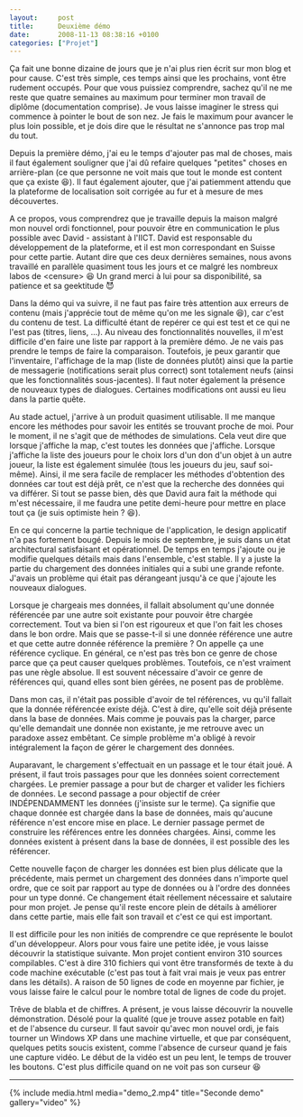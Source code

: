 ```yaml
---
layout:     post
title:      Deuxième démo
date:       2008-11-13 08:38:16 +0100
categories: ["Projet"]
---
```


Ça fait une bonne dizaine de jours que je n'ai plus rien écrit sur mon blog et pour cause. C'est très simple, ces
temps ainsi que les prochains, vont être rudement occupés. Pour que vous puissiez comprendre, sachez qu'il ne me
reste que quatre semaines au maximum pour terminer mon travail de diplôme (documentation comprise). Je vous laisse
imaginer le stress qui commence à pointer le bout de son nez. Je fais le maximum pour avancer le plus loin
possible, et je dois dire que le résultat ne s'annonce pas trop mal du tout.

<!--more-->

Depuis la première démo, j'ai eu le temps d'ajouter pas mal de choses, mais il faut également souligner que j'ai dû
refaire quelques "petites" choses en arrière-plan (ce que personne ne voit mais que tout le monde est content que
ça existe :laughing:). Il faut également ajouter, que j'ai patiemment attendu que la plateforme de localisation
soit corrigée au fur et à mesure de mes découvertes.

A ce propos, vous comprendrez que je travaille depuis la maison malgré mon nouvel ordi fonctionnel, pour pouvoir
être en communication le plus possible avec David - assistant à l'IICT. David est responsable du développement de
la plateforme, et il est mon correspondant en Suisse pour cette partie. Autant dire que ces deux dernières
semaines, nous avons travaillé en parallèle quasiment tous les jours et ce malgré les nombreux labos de
&lt;censure&gt; :laughing: Un grand merci à lui pour sa disponibilité, sa patience et sa geektitude :smiling_imp:

Dans la démo qui va suivre, il ne faut pas faire très attention aux erreurs de contenu (mais j'apprécie tout de
même qu'on me les signale :laughing:), car c'est du contenu de test. La difficulté étant de repérer ce qui est
test et ce qui ne l'est pas (titres, liens, ...). Au niveau des fonctionnalités nouvelles, il m'est difficile d'en
faire une liste par rapport à la première démo. Je ne vais pas prendre le temps de faire la comparaison. Toutefois,
je peux garantir que l'inventaire, l'affichage de la map (liste de données plutôt) ainsi que la partie de
messagerie (notifications serait plus correct) sont totalement neufs (ainsi que les fonctionnalités sous-jacentes).
Il faut noter également la présence de nouveaux types de dialogues. Certaines modifications ont aussi eu lieu dans
la partie quête.

Au stade actuel, j'arrive à un produit quasiment utilisable. Il me manque encore les méthodes pour savoir les
entités se trouvant proche de moi. Pour le moment, il ne s'agit que de méthodes de simulations. Cela veut dire que
lorsque j'affiche la map, c'est toutes les données que j'affiche. Lorsque j'affiche la liste des joueurs pour le
choix lors d'un don d'un objet à un autre joueur, la liste est également simulée (tous les joueurs du jeu, sauf
soi-même). Ainsi, il me sera facile de remplacer les méthodes d'obtention des données car tout est déjà prêt, ce
n'est que la recherche des données qui va différer. Si tout se passe bien, dès que David aura fait la méthode qui
m'est nécessaire, il me faudra une petite demi-heure pour mettre en place tout ça (je suis optimiste hein ?
:laughing:).

En ce qui concerne la partie technique de l'application, le design applicatif n'a pas fortement bougé. Depuis le
mois de septembre, je suis dans un état architectural satisfaisant et opérationnel. De temps en temps j'ajoute ou
je modifie quelques détails mais dans l'ensemble, c'est stable. Il y a juste la partie du chargement des données
initiales qui a subi une grande refonte. J'avais un problème qui était pas dérangeant jusqu'à ce que j'ajoute les
nouveaux dialogues.

Lorsque je chargeais mes données, il fallait absolument qu'une donnée référencée par une autre soit existante pour
pouvoir être chargée correctement. Tout va bien si l'on est rigoureux et que l'on fait les choses dans le bon
ordre. Mais que se passe-t-il si une donnée référence une autre et que cette autre donnée référence la première ?
On appelle ça une référence cyclique. En général, ce n'est pas très bon ce genre de chose parce que ça peut causer
quelques problèmes. Toutefois, ce n'est vraiment pas une règle absolue. Il est souvent nécessaire d'avoir ce genre
de références qui, quand elles sont bien gérées, ne posent pas de problème.

Dans mon cas, il n'était pas possible d'avoir de tel références, vu qu'il fallait que la donnée référencée existe
déjà. C'est à dire, qu'elle soit déjà présente dans la base de données. Mais comme je pouvais pas la charger, parce
qu'elle demandait une donnée non existante, je me retrouve avec un paradoxe assez embêtant. Ce simple problème m'a
obligé à revoir intégralement la façon de gérer le chargement des données.

Auparavant, le chargement s'effectuait en un passage et le tour était joué. A présent, il faut trois passages pour
que les données soient correctement chargées. Le premier passage a pour but de charger et valider les fichiers de
données. Le second passage a pour objectif de créer INDÉPENDAMMENT les données (j'insiste sur le terme). Ça
signifie que chaque donnée est chargée dans la base de données, mais qu'aucune référence n'est encore mise en
place. Le dernier passage permet de construire les références entre les données chargées. Ainsi, comme les données
existent à présent dans la base de données, il est possible des les référencer.

Cette nouvelle façon de charger les données est bien plus délicate que la précédente, mais permet un chargement des
données dans n'importe quel ordre, que ce soit par rapport au type de données ou à l'ordre des données pour un type
donné. Ce changement était réellement nécessaire et salutaire pour mon projet. Je pense qu'il reste encore plein de
détails à améliorer dans cette partie, mais elle fait son travail et c'est ce qui est important.

Il est difficile pour les non initiés de comprendre ce que représente le boulot d'un développeur. Alors pour vous
faire une petite idée, je vous laisse découvrir la statistique suivante. Mon projet contient environ 310 sources
compilables. C'est à dire 310 fichiers qui vont être transformés de texte à du code machine exécutable (c'est pas
tout à fait vrai mais je veux pas entrer dans les détails). A raison de 50 lignes de code en moyenne par fichier,
je vous laisse faire le calcul pour le nombre total de lignes de code du projet.

Trêve de blabla et de chiffres. A présent, je vous laisse découvrir la nouvelle démonstration. Désolé pour la
qualité (que je trouve assez potable en fait) et de l'absence du curseur. Il faut savoir qu'avec mon nouvel ordi,
je fais tourner un Windows XP dans une machine virtuelle, et que par conséquent, quelques petits soucis existent,
comme l'absence de curseur quand je fais une capture vidéo. Le début de la vidéo est un peu lent, le temps de
trouver les boutons. C'est plus difficile quand on ne voit pas son curseur :laughing:

-----

<!-- /assets/media/posts/2008-11-13-deuxieme-demo/demo_2.mp4 -->
{% include media.html
    media="demo_2.mp4"
    title="Seconde demo"
    gallery="video"
%}
